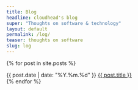 ```yaml
---
title: Blog
headline: cloudhead's blog
super: "Thoughts on software & technology"
layout: default
permalink: /log/
teaser: thoughts on software
slug: log
---
```


{% for post in site.posts %}
  <div>
    <span class="subtle">{{ post.date | date: "%Y.%m.%d" }}</span>
    <a href="{{ post.url }}">{{ post.title }}</a>
  </div>
{% endfor %}
